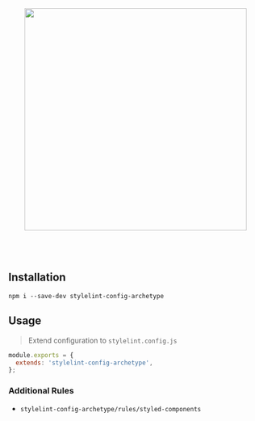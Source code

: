 <div align="center">
  <a href="https://stylelint.io/">
    <img src="https://i.ibb.co/GpyKqnJ/stylelint-config-archetype.png" width="440" />
  </a>
</div>

<br />
<br />
<br />

## Installation

```
npm i --save-dev stylelint-config-archetype
```

## Usage

> Extend configuration to `stylelint.config.js`

```js
module.exports = {
  extends: 'stylelint-config-archetype',
};
```

### Additional Rules

- `stylelint-config-archetype/rules/styled-components`
